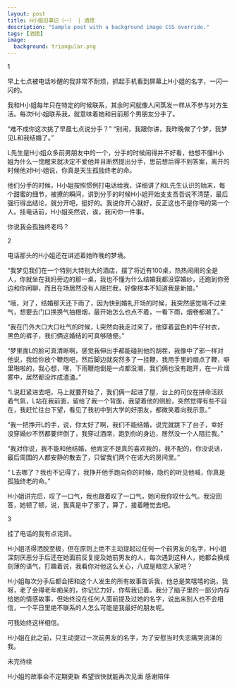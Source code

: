 ```yaml
---
layout: post
title: H小姐旧事记（一） | 酒馆
description: "Sample post with a background image CSS override."
tags: [酒馆]
image: 
  background: triangular.png
---
```


1

早上七点被电话吵醒的我非常不耐烦，抓起手机看到屏幕上H小姐的名字，一闪一闪的。
 
我和H小姐每年只在特定的时候联系，其余时间就像人间蒸发一样从不参与对方生活。每次H小姐联系我，就意味着她和目前那个男朋友分手了。
 
“难不成你这次挑了早晨七点说分手？”
“别闹，我跟你讲，我昨晚做了个梦，我梦见L和我结婚了。”
 
L先生是H小姐众多前男朋友中的一个，分手的时候闹得并不好看，他想不懂H小姐为什么一觉醒来就决定不爱他并且断然提出分手，思前想后得不到答案，离开的时候他对H小姐说，你真是天生孤独终老的命。
 
他们分手的时候，H小姐按照惯例打电话给我，详细讲了和L先生认识的始末，每个甜蜜的细节，被撩的瞬间，讲到分手的时候H小姐开始支支吾吾说不清楚，最后强行得出结论，就分开吧，挺好的。我说你开心就好，反正这也不是你甩的第一个人。挂电话前，H小姐突然说，诶，我问你一件事。
 
你说我会孤独终老吗？

2

电话那头的H小姐还在讲述着她昨晚的梦境。

“我梦见我们在一个特别大特别大的酒店，摆了将近有100桌，热热闹闹的全是人，你就坐在我妈旁边的那一桌，我也不懂为什么结婚我都没穿婚纱，还跑到你旁边和你闲聊，而且在场居然没有人阻拦我，好像根本不知道我是新娘。”
 
“哦，对了，结婚那天还下雨了，因为快到婚礼开场的时候，我突然感觉喘不过来气，想要去门口换换气抽根烟，最开始怎么也点不着，一看下雨，烟卷都潮了。”
 
“我在门外大口大口吐气的时候，L突然向我走过来了，他穿着蓝色的牛仔衬衣，黑色的裤子，我们俩这婚结的可真够随便。”
 
“梦里面L的脸可真清晰啊，感觉我伸出手都能碰到他的胡茬，我像中了邪一样对他说，我给你放个鞭炮吧，然后脚边就突然多了一挂鞭，我用手里的烟点了鞭，噼里啪啦的，我心想，嘿，下雨鞭炮倒是一点都没潮，我们俩也没有跑开，在一片烟雾中，居然都没炸成渣渣。”
 
“L说赶紧进去吧，马上就要开始了，我们俩一起进了屋，台上的司仪在拼命活跃着气氛，L站在我前面，留给了我一个背面，我望着他的侧脸，突然觉得有些不自在，我赶忙往台下望，看见了我初中到大学的好朋友，都微笑着向我示意。”
 
“我一把挣开L的手，说，你太好了啊，我们不能结婚，说完就跳下了台子，幸好没穿婚纱不然都要绊倒了，我穿过酒席，跑到你的身边，居然没一个人阻拦我。”
 
“我对你说，我不能和他结婚，他肯定不是真的喜欢我的，我不配的，你没说话，最后周围的人都安静的散去了，只留我们两个在诺大的房间里。”
 
“ L去哪了？我也不记得了，我挣开他手跑向你的时候，隐约的听见他喊，你真是孤独终老的命。”
 
H小姐讲完后，叹了一口气，我也跟着叹了一口气，她问我你叹什么气。我没回答，她顿了顿，说，我真是中了邪了，算了，接着睡觉去吧。

3

挂了电话的我有点诧异。
 
H小姐活得洒脱至极，但在原则上绝不主动提起过任何一个前男友的名字，H小姐深刻厌恶分手后还在她面前反复提及她前男友的人，每次遇到这种人，她都会换成刻薄的语气，打趣着说，我看你对他这么关心，八成是暗恋人家吧？
 
H小姐每次分手后都会把和这个人发生的所有故事告诉我，他总是笑嘻嘻的说，我呀，老了会得老年痴呆的，你记忆力好，你帮我记着。我分了脑子里的一部分内存给她的情感故事，但始终没在任何人面前提及过她的名字，说出来别人也不会相信，一个平日里绝不联系的人怎么可能是我最好的朋友呢。
 
可我始终这样相信。

H小姐在此之前，只主动提过一次前男友的名字，为了安慰当时失恋痛哭流涕的我。



未完待续


H小姐的故事会不定期更新
希望很快就能再次见面
感谢陪伴
